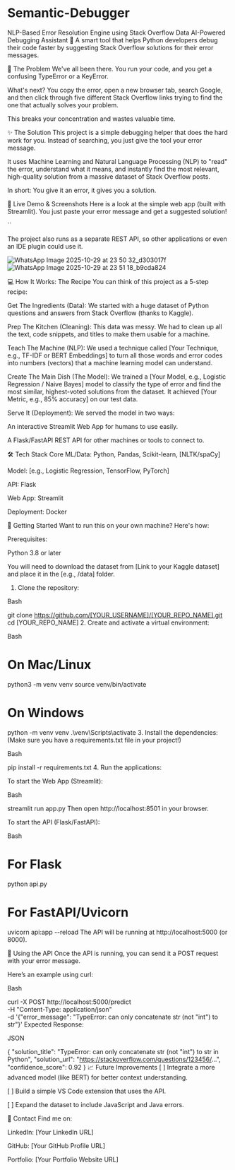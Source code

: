 # Semantic-Debugger
NLP-Based Error Resolution Engine using Stack Overflow Data
AI-Powered Debugging Assistant 🤖
A smart tool that helps Python developers debug their code faster by suggesting Stack Overflow solutions for their error messages.

🤔 The Problem
We've all been there. You run your code, and you get a confusing TypeError or a KeyError.

What's next? You copy the error, open a new browser tab, search Google, and then click through five different Stack Overflow links trying to find the one that actually solves your problem.

This breaks your concentration and wastes valuable time.

✨ The Solution
This project is a simple debugging helper that does the hard work for you. Instead of searching, you just give the tool your error message.

It uses Machine Learning and Natural Language Processing (NLP) to "read" the error, understand what it means, and instantly find the most relevant, high-quality solution from a massive dataset of Stack Overflow posts.

In short: You give it an error, it gives you a solution.

🚀 Live Demo & Screenshots
Here is a look at the simple web app (built with Streamlit). You just paste your error message and get a suggested solution!

``

The project also runs as a separate REST API, so other applications or even an IDE plugin could use it.

![WhatsApp Image 2025-10-29 at 23 50 32_d303017f](https://github.com/user-attachments/assets/e6ddac3a-5d0a-4b4c-aaf5-4d2802564b0f)![WhatsApp Image 2025-10-29 at 23 51 18_b9cda824](https://github.com/user-attachments/assets/86c0b8ec-42a3-49f2-b8de-1e594b663af0)


💻 How It Works: The Recipe
You can think of this project as a 5-step recipe:

Get The Ingredients (Data): We started with a huge dataset of Python questions and answers from Stack Overflow (thanks to Kaggle).

Prep The Kitchen (Cleaning): This data was messy. We had to clean up all the text, code snippets, and titles to make them usable for a machine.

Teach The Machine (NLP): We used a technique called [Your Technique, e.g., TF-IDF or BERT Embeddings] to turn all those words and error codes into numbers (vectors) that a machine learning model can understand.

Create The Main Dish (The Model): We trained a [Your Model, e.g., Logistic Regression / Naive Bayes] model to classify the type of error and find the most similar, highest-voted solutions from the dataset. It achieved [Your Metric, e.g., 85% accuracy] on our test data.

Serve It (Deployment): We served the model in two ways:

An interactive Streamlit Web App for humans to use easily.

A Flask/FastAPI REST API for other machines or tools to connect to.

🛠️ Tech Stack
Core ML/Data: Python, Pandas, Scikit-learn, [NLTK/spaCy]

Model: [e.g., Logistic Regression, TensorFlow, PyTorch]

API: Flask

Web App: Streamlit 

Deployment: Docker

🏁 Getting Started
Want to run this on your own machine? Here's how:

Prerequisites:

Python 3.8 or later

You will need to download the dataset from [Link to your Kaggle dataset] and place it in the [e.g., /data] folder.

1. Clone the repository:

Bash

git clone https://github.com/[YOUR_USERNAME]/[YOUR_REPO_NAME].git
cd [YOUR_REPO_NAME]
2. Create and activate a virtual environment:

Bash

# On Mac/Linux
python3 -m venv venv
source venv/bin/activate

# On Windows
python -m venv venv
.\venv\Scripts\activate
3. Install the dependencies: (Make sure you have a requirements.txt file in your project!)

Bash

pip install -r requirements.txt
4. Run the applications:

To start the Web App (Streamlit):

Bash

streamlit run app.py
Then open http://localhost:8501 in your browser.

To start the API (Flask/FastAPI):

Bash

# For Flask
python api.py

# For FastAPI/Uvicorn
uvicorn api:app --reload
The API will be running at http://localhost:5000 (or 8000).

🚀 Using the API
Once the API is running, you can send it a POST request with your error message.

Here’s an example using curl:

Bash

curl -X POST http://localhost:5000/predict \
     -H "Content-Type: application/json" \
     -d '{"error_message": "TypeError: can only concatenate str (not \"int\") to str"}'
Expected Response:

JSON

{
  "solution_title": "TypeError: can only concatenate str (not \"int\") to str in Python",
  "solution_url": "https://stackoverflow.com/questions/123456/...",
  "confidence_score": 0.92
}
📈 Future Improvements
[ ] Integrate a more advanced model (like BERT) for better context understanding.

[ ] Build a simple VS Code extension that uses the API.

[ ] Expand the dataset to include JavaScript and Java errors.

👤 Contact
Find me on:

LinkedIn: [Your LinkedIn URL]

GitHub: [Your GitHub Profile URL]

Portfolio: [Your Portfolio Website URL]
